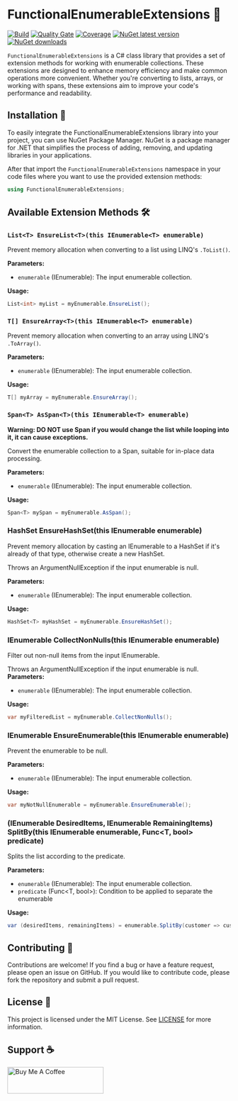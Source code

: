 
# FunctionalEnumerableExtensions 🌟

[![Build](https://github.com/ricardotondello/FunctionalEnumerableExtensions/actions/workflows/dotnet.yml/badge.svg?branch=main)](https://github.com/ricardotondello/FunctionalEnumerableExtensions/actions/workflows/dotnet.yml)
[![Quality Gate](https://sonarcloud.io/api/project_badges/measure?project=ricardotondello_FunctionalEnumerableExtensions&metric=alert_status)](https://sonarcloud.io/dashboard?id=ricardotondello_FunctionalEnumerableExtensions)
[![Coverage](https://sonarcloud.io/api/project_badges/measure?project=ricardotondello_FunctionalEnumerableExtensions&metric=coverage)](https://sonarcloud.io/component_measures?id=ricardotondello_FunctionalEnumerableExtensions&metric=coverage)
[![NuGet latest version](https://badgen.net/nuget/v/FunctionalEnumerableExtensions/latest)](https://nuget.org/packages/FunctionalEnumerableExtensions)
[![NuGet downloads](https://img.shields.io/nuget/dt/FunctionalEnumerableExtensions)](https://www.nuget.org/packages/FunctionalEnumerableExtensions)

`FunctionalEnumerableExtensions` is a C# class library that provides a set of extension methods for working with enumerable collections. 
These extensions are designed to enhance memory efficiency and make common operations more convenient. 
Whether you're converting to lists, arrays, or working with spans, these extensions aim to improve your code's performance and readability.

## Installation 🚀

To easily integrate the FunctionalEnumerableExtensions library into your project, you can use NuGet Package Manager.
NuGet is a package manager for .NET that simplifies the process of adding, removing,
and updating libraries in your applications.

After that import the `FunctionalEnumerableExtensions` namespace in your code files where you want to use the provided extension methods:

   ```csharp
   using FunctionalEnumerableExtensions;
   ```

## Available Extension Methods 🛠️

### `List<T> EnsureList<T>(this IEnumerable<T> enumerable)`

Prevent memory allocation when converting to a list using LINQ's `.ToList()`.

**Parameters:**
- `enumerable` (IEnumerable<T>): The input enumerable collection.

**Usage:**
```csharp
List<int> myList = myEnumerable.EnsureList();
```

### `T[] EnsureArray<T>(this IEnumerable<T> enumerable)`

Prevent memory allocation when converting to an array using LINQ's `.ToArray()`.

**Parameters:**
- `enumerable` (IEnumerable<T>): The input enumerable collection.

**Usage:**
```csharp
T[] myArray = myEnumerable.EnsureArray();
```

### `Span<T> AsSpan<T>(this IEnumerable<T> enumerable)`

**Warning: DO NOT use Span if you would change the list while looping into it, it can cause exceptions.**

Convert the enumerable collection to a Span, suitable for in-place data processing.

**Parameters:**
- `enumerable` (IEnumerable<T>): The input enumerable collection.

**Usage:**
```csharp
Span<T> mySpan = myEnumerable.AsSpan();
```

### HashSet<T> EnsureHashSet<T>(this IEnumerable<T> enumerable)
Prevent memory allocation by casting an IEnumerable to a HashSet<T> if it's already of that type, otherwise create a new HashSet<T>.

Throws an ArgumentNullException if the input enumerable is null.

**Parameters:**
- `enumerable` (IEnumerable<T>): The input enumerable collection.

**Usage:**
```csharp
HashSet<T> myHashSet = myEnumerable.EnsureHashSet();
```

### IEnumerable<T> CollectNonNulls<T>(this IEnumerable<T> enumerable)
Filter out non-null items from the input IEnumerable<T>.

Throws an ArgumentNullException if the input enumerable is null.
**Parameters:**
- `enumerable` (IEnumerable<T>): The input enumerable collection.

**Usage:**
```csharp
var myFilteredList = myEnumerable.CollectNonNulls();
```

### IEnumerable<T> EnsureEnumerable<T>(this IEnumerable<T> enumerable)
Prevent the enumerable to be null.

**Parameters:**
- `enumerable` (IEnumerable<T>): The input enumerable collection.

**Usage:**
```csharp
var myNotNullEnumerable = myEnumerable.EnsureEnumerable();
```

### (IEnumerable<T> DesiredItems, IEnumerable<T> RemainingItems) SplitBy<T>(this IEnumerable<T> enumerable, Func<T, bool> predicate)
Splits the list according to the predicate.

**Parameters:**
- `enumerable` (IEnumerable<T>): The input enumerable collection.
- `predicate` (Func<T, bool>): Condition to be applied to separate the enumerable

**Usage:**
```csharp
var (desiredItems, remainingItems) = enumerable.SplitBy(customer => customer.LoyaltyTimeInYears > 20);
```

## Contributing 👥

Contributions are welcome! If you find a bug or have a feature request, please open an issue on GitHub.
If you would like to contribute code, please fork the repository and submit a pull request.

## License 📄

This project is licensed under the MIT License.
See [LICENSE](https://github.com/ricardotondello/FunctionalEnumerableExtensions/blob/main/LICENSE) for more information.

## Support ☕

<a href="https://www.buymeacoffee.com/ricardotondello" target="_blank"><img src="https://cdn.buymeacoffee.com/buttons/v2/default-yellow.png" alt="Buy Me A Coffee" style="height: 60px !important;width: 217px !important;" ></a>